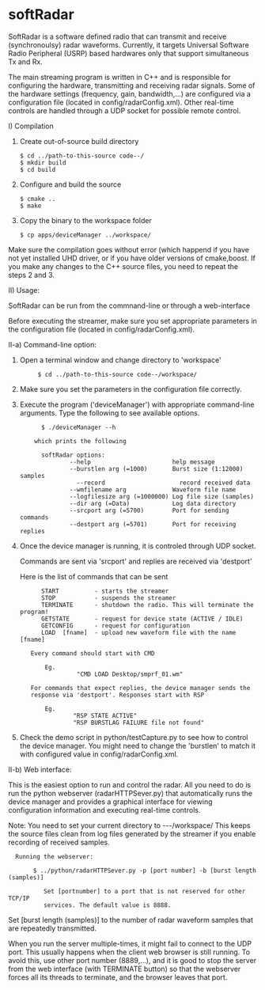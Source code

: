 # softRadar

SoftRadar is a software defined radio that can transmit and receive (synchronoulsy) radar waveforms. Currently, it targets Universal Software Radio Peripheral (USRP) based hardwares only that support simultaneous Tx and Rx.

The main streaming program is written in C++ and is responsible for configuring the hardware, transmitting and receiving radar signals. Some of the hardware settings (frequency, gain, bandwidth,...) are configured via a configuration file (located in config/radarConfig.xml). Other real-time controls are handled through a UDP socket for possible remote control.


I) Compilation

1. Create out-of-source build directory

       $ cd ../path-to-this-source code--/
       $ mkdir build
       $ cd build

2. Configure and build the source

       $ cmake ..
       $ make
       
3. Copy the binary to the workspace folder
   
       $ cp apps/deviceManager ../workspace/
       
              
Make sure the compilation goes without error (which happend if you have not yet installed UHD driver, or if you have older versions of cmake,boost.
If you make any changes to the C++ source files, you need to repeat the steps 2 and 3.
     
     
II) Usage:

SoftRadar can be run from the commnand-line or through a web-interface

Before executing the streamer, make sure you set appropriate parameters in the configuration file (located in config/radarConfig.xml).

II-a) Command-line option:

1. Open a terminal window and change directory to 'workspace'
       
            $ cd ../path-to-this-source code--/workspace/
            
2. Make sure you set the parameters in the configuration file correctly.
       
3. Execute the program ('deviceManager') with appropriate command-line arguments. Type the following to see available options.
         
             $ ./deviceManager --h
             
           which prints the following
         
             softRadar options:
                     --help                       help message
                     --burstlen arg (=1000)       Burst size (1:12000) samples
	                   --record                     record received data
                     --wmfilename arg             Waveform file name
                     --logfilesize arg (=1000000) Log file size (samples)
                     --dir arg (=Data)            Log data directory
                     --srcport arg (=5700)        Port for sending commands
                     --destport arg (=5701)       Port for receiving replies
                     
4. Once the device manager is running, it is controled through UDP socket.
       
    Commands are sent via 'srcport' and replies are received via 'destport'
        
      Here is the list of commands that can be sent
          
             START          - starts the streamer
             STOP           - suspends the streamer
             TERMINATE      - shutdown the radio. This will terminate the program!
             GETSTATE       - request for device state (ACTIVE / IDLE)
             GETCONFIG      - request for configuration
             LOAD  [fname]  - upload new waveform file with the name [fname] 
             
          Every command should start with CMD
          
              Eg. 
                       "CMD LOAD Desktop/smprf_01.wm"
                       
          For commands that expect replies, the device manager sends the 
          response via 'destport'. Responses start with RSP
          
              Eg.
                      "RSP STATE ACTIVE"
                      "RSP BURSTLAG FAILURE file not found"
                      
5. Check the demo script in python/testCapture.py to see how to control the device manager. You might need to change the 'burstlen' to match it with configured value in config/radarConfig.xml.
         
II-b)  Web interface:

This is the easiest option to run and control the radar. All you need to do is run the python webserver (radarHTTPSever.py) that automatically runs the device manager and provides a graphical interface for viewing configuration information
and executing real-time controls.

Note: You need to set your current directory to ---/workspace/
      This keeps the source files clean from log files generated by the streamer if you enable recording of received samples.
      
      Running the webserver:
      
           $ ../python/radarHTTPSever.py -p [port number] -b [burst length (samples)]
           
              Set [portnumber] to a port that is not reserved for other TCP/IP
              services. The default value is 8888.

 Set [burst length (samples)] to the number of radar waveform samples that are repeatedly transmitted.
              
When you run the server multiple-times, it might fail to connect to the UDP port. This usually happens when the client web browser is still running. To avoid this, use other port number (8889,...), and it is good to stop the server from the web interface (with TERMINATE button) so that the webserver forces all its threads to terminate, and the browser leaves that port.

